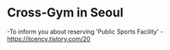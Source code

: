 # Cross-Gym in Seoul
-To inform you about reserving 'Public Sports Facility'
-https://itcency.tistory.com/20
